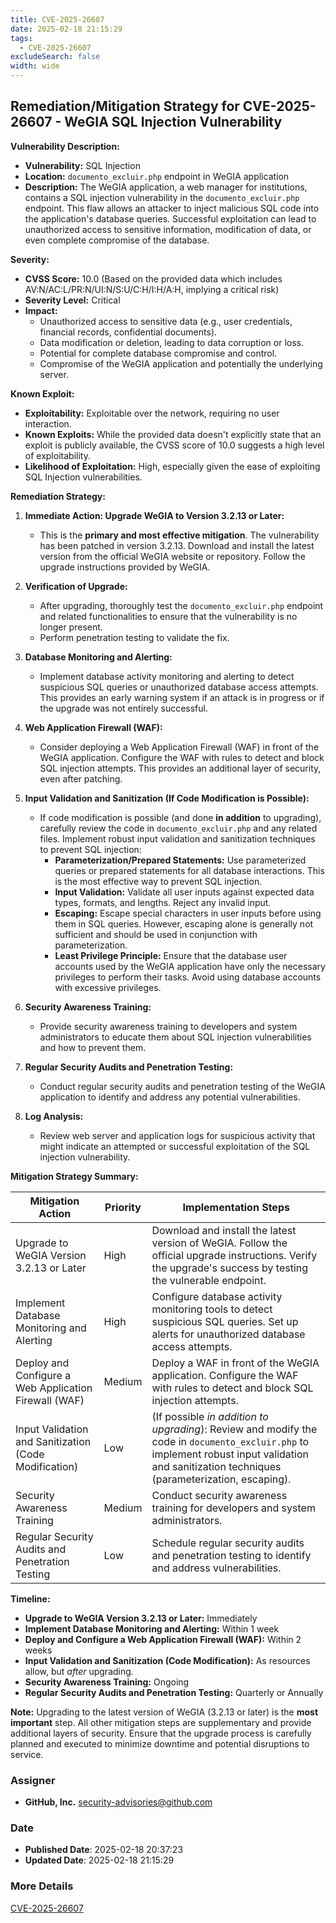 ```yaml
---
title: CVE-2025-26607
date: 2025-02-18 21:15:29
tags:
  - CVE-2025-26607
excludeSearch: false
width: wide
---
```


## Remediation/Mitigation Strategy for CVE-2025-26607 - WeGIA SQL Injection Vulnerability

**Vulnerability Description:**

*   **Vulnerability:** SQL Injection
*   **Location:** `documento_excluir.php` endpoint in WeGIA application
*   **Description:** The WeGIA application, a web manager for institutions, contains a SQL injection vulnerability in the `documento_excluir.php` endpoint. This flaw allows an attacker to inject malicious SQL code into the application's database queries. Successful exploitation can lead to unauthorized access to sensitive information, modification of data, or even complete compromise of the database.

**Severity:**

*   **CVSS Score:** 10.0 (Based on the provided data which includes AV:N/AC:L/PR:N/UI:N/S:U/C:H/I:H/A:H, implying a critical risk)
*   **Severity Level:** Critical
*   **Impact:**
    *   Unauthorized access to sensitive data (e.g., user credentials, financial records, confidential documents).
    *   Data modification or deletion, leading to data corruption or loss.
    *   Potential for complete database compromise and control.
    *   Compromise of the WeGIA application and potentially the underlying server.

**Known Exploit:**

*   **Exploitability:** Exploitable over the network, requiring no user interaction.
*   **Known Exploits:** While the provided data doesn't explicitly state that an exploit is publicly available, the CVSS score of 10.0 suggests a high level of exploitability.
*   **Likelihood of Exploitation:** High, especially given the ease of exploiting SQL Injection vulnerabilities.

**Remediation Strategy:**

1.  **Immediate Action: Upgrade WeGIA to Version 3.2.13 or Later:**
    *   This is the **primary and most effective mitigation**.  The vulnerability has been patched in version 3.2.13.  Download and install the latest version from the official WeGIA website or repository.  Follow the upgrade instructions provided by WeGIA.

2.  **Verification of Upgrade:**
    *   After upgrading, thoroughly test the `documento_excluir.php` endpoint and related functionalities to ensure that the vulnerability is no longer present.
    *   Perform penetration testing to validate the fix.

3.  **Database Monitoring and Alerting:**
    *   Implement database activity monitoring and alerting to detect suspicious SQL queries or unauthorized database access attempts.  This provides an early warning system if an attack is in progress or if the upgrade was not entirely successful.

4.  **Web Application Firewall (WAF):**
    *   Consider deploying a Web Application Firewall (WAF) in front of the WeGIA application.  Configure the WAF with rules to detect and block SQL injection attempts.  This provides an additional layer of security, even after patching.

5.  **Input Validation and Sanitization (If Code Modification is Possible):**
    *   If code modification is possible (and done **in addition** to upgrading), carefully review the code in `documento_excluir.php` and any related files.  Implement robust input validation and sanitization techniques to prevent SQL injection:
        *   **Parameterization/Prepared Statements:** Use parameterized queries or prepared statements for all database interactions.  This is the most effective way to prevent SQL injection.
        *   **Input Validation:**  Validate all user inputs against expected data types, formats, and lengths.  Reject any invalid input.
        *   **Escaping:**  Escape special characters in user inputs before using them in SQL queries.  However, escaping alone is generally not sufficient and should be used in conjunction with parameterization.
        *   **Least Privilege Principle:** Ensure that the database user accounts used by the WeGIA application have only the necessary privileges to perform their tasks.  Avoid using database accounts with excessive privileges.

6.  **Security Awareness Training:**
    *   Provide security awareness training to developers and system administrators to educate them about SQL injection vulnerabilities and how to prevent them.

7.  **Regular Security Audits and Penetration Testing:**
    *   Conduct regular security audits and penetration testing of the WeGIA application to identify and address any potential vulnerabilities.

8.  **Log Analysis:**
    *   Review web server and application logs for suspicious activity that might indicate an attempted or successful exploitation of the SQL injection vulnerability.

**Mitigation Strategy Summary:**

| Mitigation Action                                  | Priority | Implementation Steps                                                                                                                                                                                |
| ------------------------------------------------- | -------- | ------------------------------------------------------------------------------------------------------------------------------------------------------------------------------------------- |
| Upgrade to WeGIA Version 3.2.13 or Later        | High     | Download and install the latest version of WeGIA. Follow the official upgrade instructions. Verify the upgrade's success by testing the vulnerable endpoint.                                  |
| Implement Database Monitoring and Alerting          | High     | Configure database activity monitoring tools to detect suspicious SQL queries. Set up alerts for unauthorized database access attempts.                                                    |
| Deploy and Configure a Web Application Firewall (WAF) | Medium   | Deploy a WAF in front of the WeGIA application. Configure the WAF with rules to detect and block SQL injection attempts.                                                              |
| Input Validation and Sanitization (Code Modification) | Low      | (If possible *in addition to upgrading*): Review and modify the code in `documento_excluir.php` to implement robust input validation and sanitization techniques (parameterization, escaping). |
| Security Awareness Training                         | Medium   | Conduct security awareness training for developers and system administrators.                                                                                                            |
| Regular Security Audits and Penetration Testing     | Low      | Schedule regular security audits and penetration testing to identify and address vulnerabilities.                                                                                           |

**Timeline:**

*   **Upgrade to WeGIA Version 3.2.13 or Later:** Immediately
*   **Implement Database Monitoring and Alerting:** Within 1 week
*   **Deploy and Configure a Web Application Firewall (WAF):** Within 2 weeks
*   **Input Validation and Sanitization (Code Modification):** As resources allow, but *after* upgrading.
*   **Security Awareness Training:** Ongoing
*   **Regular Security Audits and Penetration Testing:** Quarterly or Annually

**Note:**  Upgrading to the latest version of WeGIA (3.2.13 or later) is the **most important** step.  All other mitigation steps are supplementary and provide additional layers of security. Ensure that the upgrade process is carefully planned and executed to minimize downtime and potential disruptions to service.

### Assigner
- **GitHub, Inc.** <security-advisories@github.com>

### Date
- **Published Date**: 2025-02-18 20:37:23
- **Updated Date**: 2025-02-18 21:15:29

### More Details
[CVE-2025-26607](https://www.cvedetails.com/cve/CVE-2025-26607)